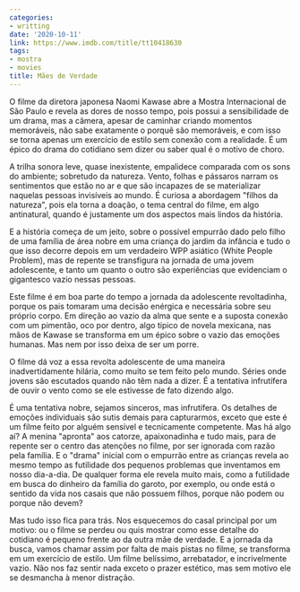 ```yaml
---
categories:
- writting
date: '2020-10-11'
link: https://www.imdb.com/title/tt10418630
tags:
- mostra
- movies
title: Mães de Verdade
---
```


O filme da diretora japonesa Naomi Kawase abre a Mostra Internacional de São Paulo e revela as dores de nosso tempo, pois possui a sensibilidade de um drama, mas a câmera, apesar de caminhar criando momentos memoráveis, não sabe exatamente o porquê são memoráveis, e com isso se torna apenas um exercício de estilo sem conexão com a realidade. É um épico do drama do cotidiano sem dizer ou saber qual é o motivo de choro.

A trilha sonora leve, quase inexistente, empalidece comparada com os sons do ambiente; sobretudo da natureza. Vento, folhas e pássaros narram os sentimentos que estão no ar e que são incapazes de se materializar naquelas pessoas invisíveis ao mundo. É curiosa a abordagem "filhos da natureza", pois ela torna a doação, o tema central do filme, em algo antinatural, quando é justamente um dos aspectos mais lindos da história.

E a história começa de um jeito, sobre o possível empurrão dado pelo filho de uma família de área nobre em uma criança do jardim da infância e tudo o que isso decorre depois em um verdadeiro WPP asiático (White People Problem), mas de repente se transfigura na jornada de uma jovem adolescente, e tanto um quanto o outro são experiências que evidenciam o gigantesco vazio nessas pessoas.

Este filme é em boa parte do tempo a jornada da adolescente revoltadinha, porque os pais tomaram uma decisão enérgica e necessária sobre seu próprio corpo. Em direção ao vazio da alma que sente e a suposta conexão com um pimentão, oco por dentro, algo típico de novela mexicana, nas mãos de Kawase se transforma em um épico sobre o vazio das emoções humanas. Mas nem por isso deixa de ser um porre.

O filme dá voz a essa revolta adolescente de uma maneira inadvertidamente hilária, como muito se tem feito pelo mundo. Séries onde jovens são escutados quando não têm nada a dizer. É a tentativa infrutífera de ouvir o vento como se ele estivesse de fato dizendo algo.

É uma tentativa nobre, sejamos sinceros, mas infrutífera. Os detalhes de emoções individuais são sutis demais para capturarmos, exceto que este é um filme feito por alguém sensível e tecnicamente competente. Mas há algo aí? A menina "apronta" aos catorze, apaixonadinha e tudo mais, para de repente ser o centro das atenções no filme, por ser ignorada com razão pela família. E o "drama" inicial com o empurrão entre as crianças revela ao mesmo tempo as futilidade dos pequenos problemas que inventamos em nosso dia-a-dia. De qualquer forma ele revela muito mais, como a futilidade em busca do dinheiro da família do garoto, por exemplo, ou onde está o sentido da vida nos casais que não possuem filhos, porque não podem ou porque não devem?

Mas tudo isso fica para trás. Nos esquecemos do casal principal por um motivo: ou o filme se perdeu ou quis mostrar como esse detalhe do cotidiano é pequeno frente ao da outra mãe de verdade. E a jornada da busca, vamos chamar assim por falta de mais pistas no filme, se transforma em um exercício de estilo. Um filme belíssimo, arrebatador, e incrivelmente vazio. Não nos faz sentir nada exceto o prazer estético, mas sem motivo ele se desmancha à menor distração.